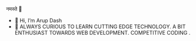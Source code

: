 नमस्ते 🙏
- 👋 Hi, I’m Arup Dash
- 👀 ALWAYS CURIOUS TO LEARN CUTTING EDGE TECHNOLOGY. A BIT ENTHUSIAST TOWARDS WEB DEVELOPMENT. COMPETITIVE CODING .
